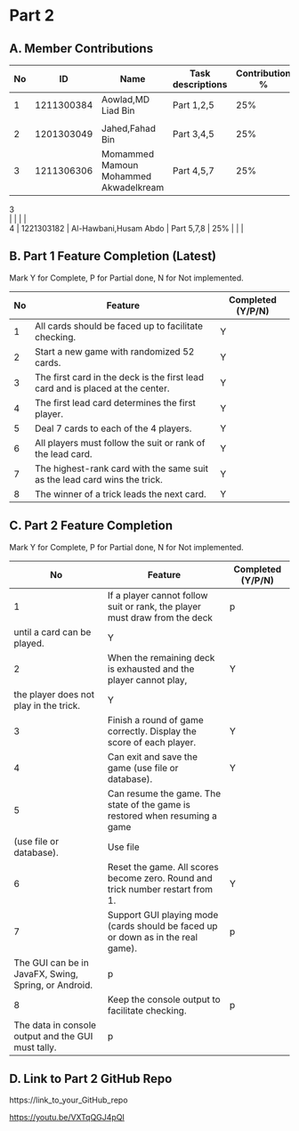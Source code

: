 # Part 2

## A. Member Contributions

No | ID         | Name                 | Task descriptions | Contribution %
-- | ---------- | --------------------- | ----------------- | --------------
1  | 1211300384 | Aowlad,MD  Liad Bin             |     Part 1,2,5    | 25%
  |            |             |           |
2  | 1201303049 |Jahed,Fahad Bin        |     Part 3,4,5    | 25%
3  | 1211306306 | Momammed Mamoun Mohammed Akwadelkream      |     Part 4,5,7    | 25%
3  
    |             |  |                   |  
4  | 1221303182 | Al-Hawbani,Husam Abdo |     Part 5,7,8    | 25%
    |                            |                   |



## B. Part 1 Feature Completion (Latest)

Mark Y for Complete, P for Partial done, N for Not implemented.

No | Feature                                                                         | Completed (Y/P/N)
-- | ------------------------------------------------------------------------------- | -----------------
1  | All cards should be faced up to facilitate checking.                            |Y
2  | Start a new game with randomized 52 cards.                                      |Y
3  | The first card in the deck is the first lead card and is placed at the center.  |Y
4  | The first lead card determines the first player.                                |Y
5  | Deal 7 cards to each of the 4 players.                                          |Y
6  | All players must follow the suit or rank of the lead card.                      |Y
7  | The highest-rank card with the same suit as the lead card wins the trick.       |Y
8  | The winner of a trick leads the next card.                                      |Y


## C. Part 2 Feature Completion

Mark Y for Complete, P for Partial done, N for Not implemented.

No | Feature                                                                          | Completed (Y/P/N)
-- | -------------------------------------------------------------------------------- | -----------------
1  | If a player cannot follow suit or rank, the player must draw from the deck       |p
   | until a card can be played.                                                      |Y
2  | When the remaining deck is exhausted and the player cannot play,                 |Y
   | the player does not play in the trick.                                           |Y
3  | Finish a round of game correctly. Display the score of each player.              |Y
4  | Can exit and save the game (use file or database).                               |Y
5  | Can resume the game. The state of the game is restored when resuming a game      |
   | (use file or database).                                                          |Use file
6  | Reset the game. All scores become zero. Round and trick number restart from 1.   |Y
7  | Support GUI playing mode (cards should be faced up or down as in the real game). |p
   | The GUI can be in JavaFX, Swing, Spring, or Android.                             |p
8  | Keep the console output to facilitate checking.                                  |p
   | The data in console output and the GUI must tally.                               |p


## D. Link to Part 2 GitHub Repo

https://link_to_your_GitHub_repo

https://youtu.be/VXTqQGJ4pQI

